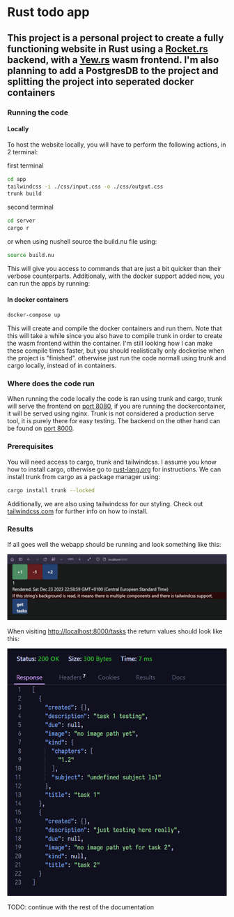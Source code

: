 # Rust todo app

## This project is a personal project to create a fully functioning website in Rust using a [Rocket.rs](https://rocket.rs/) backend, with a [Yew.rs](https://yew.rs/) wasm frontend. I'm also planning to add a PostgresDB to the project and splitting the project into seperated docker containers

### Running the code

#### **Locally**

To host the website locally, you will have to perform the following actions, in 2 terminal:

first terminal

```sh
cd app
tailwindcss -i ./css/input.css -o ./css/output.css
trunk build
```

second terminal

```sh
cd server
cargo r 
```

or when using nushell source the build.nu file using:

```sh
source build.nu
```

This will give you access to commands that are just a bit quicker than their verbose counterparts. Additionaly, with the docker support added now, you can run the apps by running:

#### **In docker containers**

```sh
docker-compose up
```

This will create and compile the docker containers and run them. Note that this will take a while since you also have to compile trunk in order to create the wasm frontend within the container. I'm still looking how I can make these compile times faster, but you should realistically only dockerise when the project is "finished". otherwise just run the code normall using trunk and cargo locally, instead of in containers.

### Where does the code run

When running the code locally the code is ran using trunk and cargo, trunk will serve the frontend on [port 8080](http://localhost:8080/), if you are running the dockercontainer, it will be served using nginx. Trunk is not considered a production serve tool, it is purely there for easy testing. The backend on the other hand can be found on [port 8000](http://localhost:8000/).

### Prerequisites

You will need access to cargo, trunk and tailwindcss. I assume you know how to install cargo, otherwise go to [rust-lang.org](https://www.rust-lang.org/tools/install) for instructions. We can install trunk from cargo as a package manager using:

```sh
cargo install trunk --locked
```

Additionally, we are also using tailwindcss for our styling. Check out [tailwindcss.com](https://tailwindcss.com/docs/installation) for further info on how to install.

### Results

If all goes well the webapp should be running and look something like this:

![Alt text](images/webapp.png)

When visiting [http://localhost:8000/tasks](http://localhost:8000/tasks) the return values should look like this:

![Alt text](images/tasks.png)

TODO: continue with the rest of the documentation
